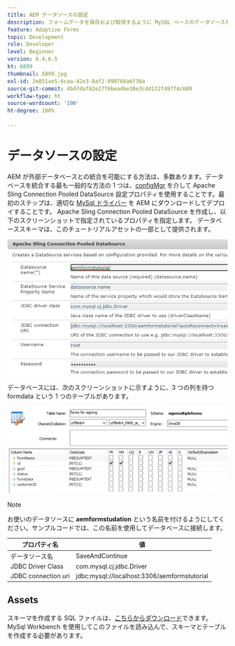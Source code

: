```yaml
---
title: AEM データソースの設定
description: フォームデータを保存および取得するように MySQL ベースのデータソースを設定します
feature: Adaptive Forms
topic: Development
role: Developer
level: Beginner
version: 6.4,6.5
kt: 6899
thumbnail: 6899.jpg
exl-id: 2e851ae5-6caa-42e3-8af2-090766a6f36a
source-git-commit: 4b47daf82e27f6bea4be30e3cdd132f497f4c609
workflow-type: ht
source-wordcount: '190'
ht-degree: 100%

---
```


# データソースの設定

AEM が外部データベースとの統合を可能にする方法は、多数あります。データベースを統合する最も一般的な方法の 1 つは、[configMgr](http://localhost:4502/system/console/configMgr) を介して Apache Sling Connection Pooled DataSource 設定プロパティを使用することです。最初のステップは、適切な [MySql ドライバー](https://mvnrepository.com/artifact/mysql/mysql-connector-java) を AEM にダウンロードしてデプロイすることです。
Apache Sling Connection Pooled DataSource を作成し、以下のスクリーンショットで指定されているプロパティを指定します。 データベーススキーマは、このチュートリアルアセットの一部として提供されます。

![data-source](assets/data-source.PNG)

データベースには、次のスクリーンショットに示すように、3 つの列を持つ formdata という 1 つのテーブルがあります。

![data-base](assets/data-base.PNG)


>[!NOTE]
>お使いのデータソースに **aemformstudation** という名前を付けるようにしてください。サンプルコードでは、この名前を使用してデータベースに接続します。

| プロパティ名 | 値 |
| ------------------------|--------------------------------------- |
| データソース名 | SaveAndContinue |
| JDBC Driver Class | com.mysql.cj.jdbc.Driver |
| JDBC connection uri | jdbc:mysql://localhost:3306/aemformstutorial |

## Assets

スキーマを作成する SQL ファイルは、[こちらからダウンロード](assets/sign-multiple-forms.sql)できます。MySql Workbench を使用してこのファイルを読み込んで、スキーマとテーブルを作成する必要があります。
